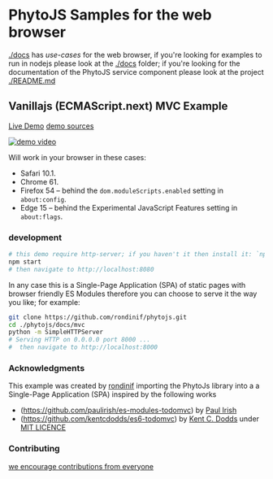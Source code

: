 # PhytoJS Samples for the web browser
[./docs](https://github.com/rondinif/phytojs/tree/master/docs) has *use-cases* for the web browser, if you're looking for examples to run in nodejs please look at the [./docs](https://github.com/rondinif/phytojs/tree/master/docs) folder; if you're looking for the documentation of the PhytoJS service component please look at the project [./README.md](https://github.com/rondinif/phytojs/blob/master/README.md)  

## Vanillajs (ECMAScript.next) MVC Example
[Live Demo](https://rondinif.github.io/rondinif/phytojs)
[demo sources](https://github.com/rondinif/phytojs/tree/master/docs/mvc)

[![demo video](http://img.youtube.com/vi/kzvMT4TYiZk/0.jpg)](https://youtu.be/kzvMT4TYiZk "demo")

Will work in your browser in these cases:

<ul>
<li>Safari 10.1.</li>
<li>Chrome 61.</li>
<li>Firefox 54 – behind the <code>dom.moduleScripts.enabled</code> setting in <code>about:config</code>.</li>
<li>Edge 15 – behind the Experimental JavaScript Features setting in <code>about:flags</code>.</li>
</ul>

### development
``` bash 
# this demo require http-server; if you haven't it then install it: `npm i http-server -g`
npm start 
# then navigate to http://localhost:8080 
```
In any case this is a Single-Page Application (SPA) of static pages with browser friendly ES Modules therefore
you can choose to serve it the way you like; for example:
``` bash 
git clone https://github.com/rondinif/phytojs.git
cd ./phytojs/docs/mvc 
python -m SimpleHTTPServer
# Serving HTTP on 0.0.0.0 port 8000 ...
#  then navigate to http://localhost:8000 
```

### Acknowledgments

This example was created by [rondinif](https://github.com/rondinif) importing the PhytoJs library into a a Single-Page Application (SPA) inspired by the following works 
- (https://github.com/paulirish/es-modules-todomvc) by [Paul Irish](https://github.com/paulirish)
- (https://github.com/kentcdodds/es6-todomvc) by [Kent C. Dodds](https://github.com/kentcdodds)
under [MIT LICENCE](https://github.com/kentcdodds/es6-todomvc/blob/master/LICENSE) 

### Contributing
[we encourage contributions from everyone](https://github.com/rondinif/phytojs/blob/master/.github/CONTRIBUTING.md)
<!--
## JS 
./bootstrap.js
    - ./helpers.js
    - ./app.js 
        - ./phyto.js ( from witch import {updatePhyto} in app.js )
            - :=[has a]=> docs/view.js (bind + render = abstracts away the browser's DOM completely) 
                - phytoList
                - phytoItemCounter
                - newPhyto
                    ( instantiated with a ./template.js )
                      render(viewCmd, parameter) <<## riceve i vari diversi comandi dal controller 

                        - defaultTemplate
                        - show(data) - binds data to the template and shows (return) as a view
                        - clearCompletedButton(phyta)
                        - itemCounter
            - :=[has a]=> Store initiated with a name ( see store.js )
                - methods to manage local storage data:{ plsnts}
            - :=[has a]=> Model that receive the Store when instantiated
                :=[has a]=> Store initiate with a name ( see store.js )
                - create(entityId, callback)  save the new entityId into the Store ##> used by controller.addItem
                - read(query, callback) -- query the storage ##> used by controller.showAll, showCompleted
                - update(id, data, callback)
                - remove(id, callback)
                - removeAll
                - getCount
            - :=[has + => Controller initiated with  (model, view)
                - uses read/write to the storage by the model 
                - send render commands to the view
 

## CSS
./app.css
./pytoapp.css
    - todpapp       phytoapp
    - new-todo      new-phyto  
    - todo-list     phyto-list

-->